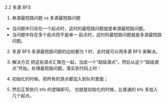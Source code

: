 2.2 多源 BFS
1. 单源最短路问题 vs 多源最短路问题
- 当问题中只存在一个起点时，这时的最短路问题就是单源最短路问题。
- 当问题中存在多个起点而不是单一 起点时，这时的最短路问题就是多源最短路问题。

2. 多源 BFS
多源最短路问题的边权都为 1 时，此时就可以用多源 BFS 来解决。

3. 解决方式
把这些源点汇聚在一起，当成一个“超级源点”。然后从这个“超级源点”开始，处理最短路问题。落实到代码上时：
1. 初始化的时候，把所有的源点都加入到队列里面；
2. 然后正常执行 bfs 的逻辑即可。
也就是初始化的时候，比普通的 bfs 多加入几个起点。